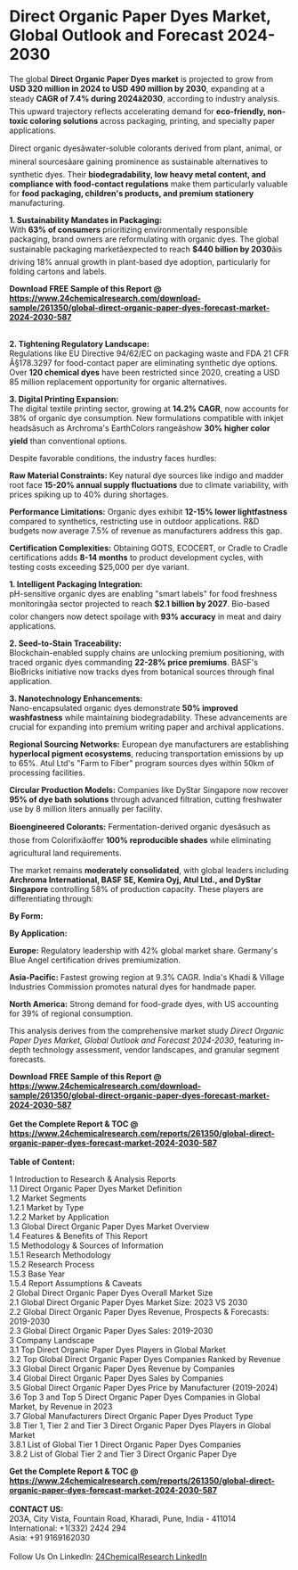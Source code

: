 <h1>Direct Organic Paper Dyes Market, Global Outlook and Forecast 2024-2030</h1><p>The global <strong>Direct Organic Paper Dyes market</strong> is projected to grow from <strong>USD 320 million in 2024 to USD 490 million by 2030</strong>, expanding at a steady <strong>CAGR of 7.4% during 2024â2030</strong>, according to industry analysis. This upward trajectory reflects accelerating demand for <strong>eco-friendly, non-toxic coloring solutions</strong> across packaging, printing, and specialty paper applications.</p><p>Direct organic dyesâwater-soluble colorants derived from plant, animal, or mineral sourcesâare gaining prominence as sustainable alternatives to synthetic dyes. Their <strong>biodegradability, low heavy metal content, and compliance with food-contact regulations</strong> make them particularly valuable for <strong>food packaging, children's products, and premium stationery</strong> manufacturing.</p><p><strong>1. Sustainability Mandates in Packaging:</strong><br>
With <strong>63% of consumers</strong> prioritizing environmentally responsible packaging, brand owners are reformulating with organic dyes. The global sustainable packaging marketâexpected to reach <strong>$440 billion by 2030</strong>âis driving 18% annual growth in plant-based dye adoption, particularly for folding cartons and labels.</p><div><b>Download FREE Sample of this Report @ 
            <a href="https://www.24chemicalresearch.com/download-sample/261350/global-direct-organic-paper-dyes-forecast-market-2024-2030-587">
            https://www.24chemicalresearch.com/download-sample/261350/global-direct-organic-paper-dyes-forecast-market-2024-2030-587</a></b></div><br><p><strong>2. Tightening Regulatory Landscape:</strong><br>
Regulations like EU Directive 94/62/EC on packaging waste and FDA 21 CFR Â§178.3297 for food-contact paper are eliminating synthetic dye options. Over <strong>120 chemical dyes</strong> have been restricted since 2020, creating a USD 85 million replacement opportunity for organic alternatives.</p><p><strong>3. Digital Printing Expansion:</strong><br>
The digital textile printing sector, growing at <strong>14.2% CAGR</strong>, now accounts for 38% of organic dye consumption. New formulations compatible with inkjet headsâsuch as Archroma's EarthColors rangeâshow <strong>30% higher color yield</strong> than conventional options.</p><p>Despite favorable conditions, the industry faces hurdles:</p><p><strong>Raw Material Constraints:</strong> Key natural dye sources like indigo and madder root face <strong>15-20% annual supply fluctuations</strong> due to climate variability, with prices spiking up to 40% during shortages.</p><p><strong>Performance Limitations:</strong> Organic dyes exhibit <strong>12-15% lower lightfastness</strong> compared to synthetics, restricting use in outdoor applications. R&amp;D budgets now average 7.5% of revenue as manufacturers address this gap.</p><p><strong>Certification Complexities:</strong> Obtaining GOTS, ECOCERT, or Cradle to Cradle certifications adds <strong>8-14 months</strong> to product development cycles, with testing costs exceeding $25,000 per dye variant.</p><p><strong>1. Intelligent Packaging Integration:</strong><br>
pH-sensitive organic dyes are enabling "smart labels" for food freshness monitoringâa sector projected to reach <strong>$2.1 billion by 2027</strong>. Bio-based color changers now detect spoilage with <strong>93% accuracy</strong> in meat and dairy applications.</p><p><strong>2. Seed-to-Stain Traceability:</strong><br>
Blockchain-enabled supply chains are unlocking premium positioning, with traced organic dyes commanding <strong>22-28% price premiums</strong>. BASF's BioBricks initiative now tracks dyes from botanical sources through final application.</p><p><strong>3. Nanotechnology Enhancements:</strong><br>
Nano-encapsulated organic dyes demonstrate <strong>50% improved washfastness</strong> while maintaining biodegradability. These advancements are crucial for expanding into premium writing paper and archival applications.</p><p><strong>Regional Sourcing Networks:</strong> European dye manufacturers are establishing <strong>hyperlocal pigment ecosystems</strong>, reducing transportation emissions by up to 65%. Atul Ltd's "Farm to Fiber" program sources dyes within 50km of processing facilities.</p><p><strong>Circular Production Models:</strong> Companies like DyStar Singapore now recover <strong>95% of dye bath solutions</strong> through advanced filtration, cutting freshwater use by 8 million liters annually per facility.</p><p><strong>Bioengineered Colorants:</strong> Fermentation-derived organic dyesâsuch as those from Colorifixâoffer <strong>100% reproducible shades</strong> while eliminating agricultural land requirements.</p><p>The market remains <strong>moderately consolidated</strong>, with global leaders including <strong>Archroma International, BASF SE, Kemira Oyj, Atul Ltd., and DyStar Singapore</strong> controlling 58% of production capacity. These players are differentiating through:</p><p><strong>By Form:</strong></p><p><strong>By Application:</strong></p><p><strong>Europe:</strong> Regulatory leadership with 42% global market share. Germany's Blue Angel certification drives premiumization.</p><p><strong>Asia-Pacific:</strong> Fastest growing region at 9.3% CAGR. India's Khadi &amp; Village Industries Commission promotes natural dyes for handmade paper.</p><p><strong>North America:</strong> Strong demand for food-grade dyes, with US accounting for 39% of regional consumption.</p><p>This analysis derives from the comprehensive market study <em>Direct Organic Paper Dyes Market, Global Outlook and Forecast 2024-2030</em>, featuring in-depth technology assessment, vendor landscapes, and granular segment forecasts.</p><div><b>Download FREE Sample of this Report @ 
            <a href="https://www.24chemicalresearch.com/download-sample/261350/global-direct-organic-paper-dyes-forecast-market-2024-2030-587">
            https://www.24chemicalresearch.com/download-sample/261350/global-direct-organic-paper-dyes-forecast-market-2024-2030-587</a></b></div><br><div><b>Get the Complete Report & TOC @ 
            <a href="https://www.24chemicalresearch.com/reports/261350/global-direct-organic-paper-dyes-forecast-market-2024-2030-587">
            https://www.24chemicalresearch.com/reports/261350/global-direct-organic-paper-dyes-forecast-market-2024-2030-587</a></b></div><br>
            <b>Table of Content:</b><p>1 Introduction to Research & Analysis Reports<br />
    1.1 Direct Organic Paper Dyes Market Definition<br />
    1.2 Market Segments<br />
        1.2.1 Market by Type<br />
        1.2.2 Market by Application<br />
    1.3 Global Direct Organic Paper Dyes Market Overview<br />
    1.4 Features & Benefits of This Report<br />
    1.5 Methodology & Sources of Information<br />
        1.5.1 Research Methodology<br />
        1.5.2 Research Process<br />
        1.5.3 Base Year<br />
        1.5.4 Report Assumptions & Caveats<br />
2 Global Direct Organic Paper Dyes Overall Market Size<br />
    2.1 Global Direct Organic Paper Dyes Market Size: 2023 VS 2030<br />
    2.2 Global Direct Organic Paper Dyes Revenue, Prospects & Forecasts: 2019-2030<br />
    2.3 Global Direct Organic Paper Dyes Sales: 2019-2030<br />
3 Company Landscape<br />
    3.1 Top Direct Organic Paper Dyes Players in Global Market<br />
    3.2 Top Global Direct Organic Paper Dyes Companies Ranked by Revenue<br />
    3.3 Global Direct Organic Paper Dyes Revenue by Companies<br />
    3.4 Global Direct Organic Paper Dyes Sales by Companies<br />
    3.5 Global Direct Organic Paper Dyes Price by Manufacturer (2019-2024)<br />
    3.6 Top 3 and Top 5 Direct Organic Paper Dyes Companies in Global Market, by Revenue in 2023<br />
    3.7 Global Manufacturers Direct Organic Paper Dyes Product Type<br />
    3.8 Tier 1, Tier 2 and Tier 3 Direct Organic Paper Dyes Players in Global Market<br />
        3.8.1 List of Global Tier 1 Direct Organic Paper Dyes Companies<br />
        3.8.2 List of Global Tier 2 and Tier 3 Direct Organic Paper Dye</p><div><b>Get the Complete Report & TOC @ 
            <a href="https://www.24chemicalresearch.com/reports/261350/global-direct-organic-paper-dyes-forecast-market-2024-2030-587">
            https://www.24chemicalresearch.com/reports/261350/global-direct-organic-paper-dyes-forecast-market-2024-2030-587</a></b></div><br><b>CONTACT US:</b><br>
            203A, City Vista, Fountain Road, Kharadi, Pune, India - 411014<br>
            International: +1(332) 2424 294<br>
            Asia: +91 9169162030 <br><br>
            Follow Us On LinkedIn: <a href="https://www.linkedin.com/company/24chemicalresearch/">24ChemicalResearch LinkedIn</a>